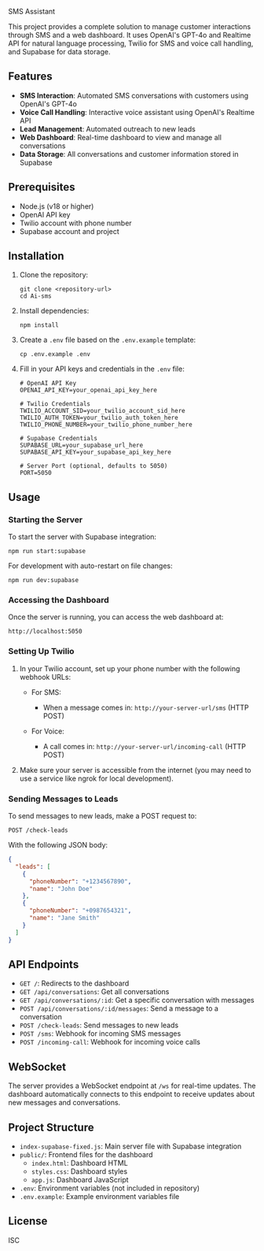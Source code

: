 SMS Assistant

This project provides a complete solution to manage customer interactions through SMS and a web dashboard. It uses OpenAI's GPT-4o and Realtime API for natural language processing, Twilio for SMS and voice call handling, and Supabase for data storage.

## Features

- **SMS Interaction**: Automated SMS conversations with customers using OpenAI's GPT-4o
- **Voice Call Handling**: Interactive voice assistant using OpenAI's Realtime API
- **Lead Management**: Automated outreach to new leads
- **Web Dashboard**: Real-time dashboard to view and manage all conversations
- **Data Storage**: All conversations and customer information stored in Supabase

## Prerequisites

- Node.js (v18 or higher)
- OpenAI API key
- Twilio account with phone number
- Supabase account and project

## Installation

1. Clone the repository:
   ```
   git clone <repository-url>
   cd Ai-sms
   ```

2. Install dependencies:
   ```
   npm install
   ```

3. Create a `.env` file based on the `.env.example` template:
   ```
   cp .env.example .env
   ```

4. Fill in your API keys and credentials in the `.env` file:
   ```
   # OpenAI API Key
   OPENAI_API_KEY=your_openai_api_key_here

   # Twilio Credentials
   TWILIO_ACCOUNT_SID=your_twilio_account_sid_here
   TWILIO_AUTH_TOKEN=your_twilio_auth_token_here
   TWILIO_PHONE_NUMBER=your_twilio_phone_number_here

   # Supabase Credentials
   SUPABASE_URL=your_supabase_url_here
   SUPABASE_API_KEY=your_supabase_api_key_here

   # Server Port (optional, defaults to 5050)
   PORT=5050
   ```

## Usage

### Starting the Server

To start the server with Supabase integration:

```
npm run start:supabase
```

For development with auto-restart on file changes:

```
npm run dev:supabase
```

### Accessing the Dashboard

Once the server is running, you can access the web dashboard at:

```
http://localhost:5050
```

### Setting Up Twilio

1. In your Twilio account, set up your phone number with the following webhook URLs:

   - For SMS:
     - When a message comes in: `http://your-server-url/sms` (HTTP POST)

   - For Voice:
     - A call comes in: `http://your-server-url/incoming-call` (HTTP POST)

2. Make sure your server is accessible from the internet (you may need to use a service like ngrok for local development).

### Sending Messages to Leads

To send messages to new leads, make a POST request to:

```
POST /check-leads
```

With the following JSON body:

```json
{
  "leads": [
    {
      "phoneNumber": "+1234567890",
      "name": "John Doe"
    },
    {
      "phoneNumber": "+0987654321",
      "name": "Jane Smith"
    }
  ]
}
```

## API Endpoints

- `GET /`: Redirects to the dashboard
- `GET /api/conversations`: Get all conversations
- `GET /api/conversations/:id`: Get a specific conversation with messages
- `POST /api/conversations/:id/messages`: Send a message to a conversation
- `POST /check-leads`: Send messages to new leads
- `POST /sms`: Webhook for incoming SMS messages
- `POST /incoming-call`: Webhook for incoming voice calls

## WebSocket

The server provides a WebSocket endpoint at `/ws` for real-time updates. The dashboard automatically connects to this endpoint to receive updates about new messages and conversations.

## Project Structure

- `index-supabase-fixed.js`: Main server file with Supabase integration
- `public/`: Frontend files for the dashboard
  - `index.html`: Dashboard HTML
  - `styles.css`: Dashboard styles
  - `app.js`: Dashboard JavaScript
- `.env`: Environment variables (not included in repository)
- `.env.example`: Example environment variables file

## License

ISC

